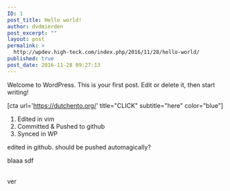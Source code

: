 ```yaml
---
ID: 1
post_title: Hello world!
author: dvdmierden
post_excerpt: ""
layout: post
permalink: >
  http://wpdev.high-teck.com/index.php/2016/11/28/hello-world/
published: true
post_date: 2016-11-28 09:27:13
---
```

Welcome to WordPress. This is your first post. Edit or delete it, then start writing!

[cta url='https://dutchento.org/' title="CLICK" subtitle="here" color="blue"]
<ol>
 	<li>Edited in vim</li>
 	<li>Committed &amp; Pushed to github</li>
 	<li>Synced in WP</li>
</ol>
edited in github. should be pushed automagically?

blaaa
sdf

<br/>ver
